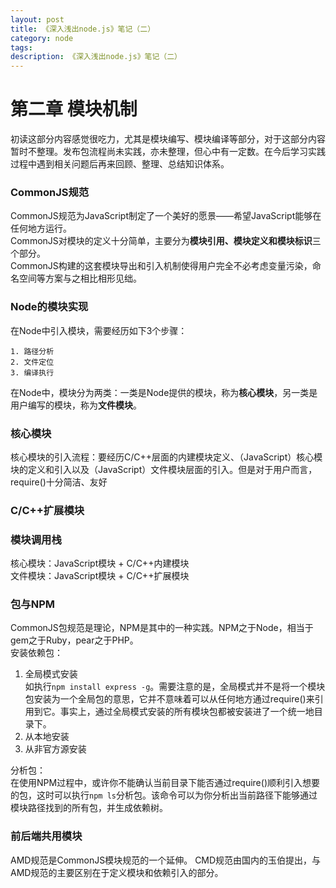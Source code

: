 ```yaml
---
layout: post
title: 《深入浅出node.js》笔记（二）
category: node
tags: 
description: 《深入浅出node.js》笔记（二）
---
```


# 第二章 模块机制

初读这部分内容感觉很吃力，尤其是模块编写、模块编译等部分，对于这部分内容暂时不整理。发布包流程尚未实践，亦未整理，但心中有一定数。在今后学习实践过程中遇到相关问题后再来回顾、整理、总结知识体系。


### CommonJS规范  
CommonJS规范为JavaScript制定了一个美好的愿景——希望JavaScript能够在任何地方运行。  
CommonJS对模块的定义十分简单，主要分为**模块引用、模块定义和模块标识**三个部分。  
CommonJS构建的这套模块导出和引入机制使得用户完全不必考虑变量污染，命名空间等方案与之相比相形见绌。

### Node的模块实现  
在Node中引入模块，需要经历如下3个步骤：

	1. 路径分析
	2. 文件定位
	3. 编译执行

在Node中，模块分为两类：一类是Node提供的模块，称为**核心模块**，另一类是用户编写的模块，称为**文件模块**。

### 核心模块  
核心模块的引入流程：要经历C/C++层面的内建模块定义、（JavaScript）核心模块的定义和引入以及（JavaScript）文件模块层面的引入。但是对于用户而言，require()十分简洁、友好

### C/C++扩展模块

### 模块调用栈  
核心模块：JavaScript模块 + C/C++内建模块  
文件模块：JavaScript模块 + C/C++扩展模块

### 包与NPM  
CommonJS包规范是理论，NPM是其中的一种实践。NPM之于Node，相当于gem之于Ruby，pear之于PHP。  
安装依赖包：

1. 全局模式安装  
	如执行`npm install express -g`。需要注意的是，全局模式并不是将一个模块包安装为一个全局包的意思，它并不意味着可以从任何地方通过require()来引用到它。事实上，通过全局模式安装的所有模块包都被安装进了一个统一地目录下。
2. 从本地安装  
3. 从非官方源安装

分析包：  
在使用NPM过程中，或许你不能确认当前目录下能否通过require()顺利引入想要的包，这时可以执行`npm ls`分析包。该命令可以为你分析出当前路径下能够通过模块路径找到的所有包，并生成依赖树。


### 前后端共用模块  
AMD规范是CommonJS模块规范的一个延伸。 CMD规范由国内的玉伯提出，与AMD规范的主要区别在于定义模块和依赖引入的部分。